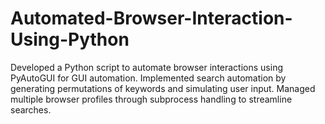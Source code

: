 # Automated-Browser-Interaction-Using-Python
Developed a Python script to automate browser interactions using PyAutoGUI for GUI automation. Implemented search automation by generating permutations of keywords and simulating user input. Managed multiple browser profiles through subprocess handling to streamline searches.
